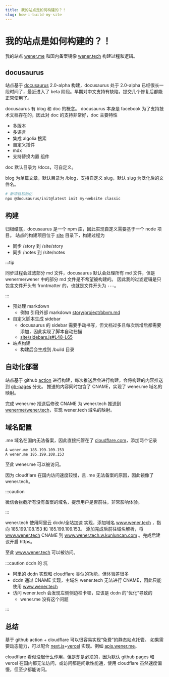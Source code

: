 ```yaml
---
title: 我的站点是如何构建的？！
slug: how-i-build-my-site
---
```


# 我的站点是如何构建的？！

我的站点 [wener.me](https://wener.me) 和国内备案镜像 [wener.tech](https://wener.tech) 构建过程和逻辑。

<!-- more -->

## docusaurus

站点基于 [docusaurus](https://docusaurus.io/) 2.0-alpha 构建，docusaurus 处于 2.0-alpha 已经很长一段时间了，最近进入了 beta 阶段。早期对中文支持有缺陷，提交几个修复后都能正常使用了。

docusaurus 有 blog 和 doc 的概念。
docusaurus 本身是 facebook 为了支持技术文档存在的，因此对 doc 的支持非常好，doc 主要特性

- 多版本
- 多语言
- 集成 algolia 搜索
- 自定义插件
- mdx
- 支持替换内置 组件

doc 默认目录为 /docs，可自定义。

blog 为单篇文章，默认目录为 /blog，支持自定义 slug，默认 slug 为泛化后的文件名。


```bash
# 新项目初始化
npx @docusaurus/init@latest init my-website classic
```

## 构建

归根结底，docusaurus 是一个 npm 库，因此实现自定义需要基于一个 node 项目。
站点的构建项目位于 [site](https://github.com/wenerme/wener/tree/master/site) 目录下，构建过程为

- 同步 /story 到 /site/story
- 同步 /notes 到 /site/notes

:::tip

同步过程会过滤部分 md 文件，docusaurus 默认会处理所有 md 文件，但是 wenerme/wener 中的部分 md 文件是不希望被构建的。
因此我的过滤逻辑是只包含文件开头有 frontmatter 的，也就是文件开头为 `---`。

:::

- 预处理 markdown
  - 例如 引用外部 markdown [story/project/bbvm.md](https://raw.githubusercontent.com/wenerme/wener/master/story/project/bbvm.md)
- 自定义脚本生成 sidebar
  - docusaurus 的 sidebar 需要手动书写，但文档过多且每次新增后都需要添加，因此实现了脚本自动扫描
  - [site/sidebars.js#L48-L65](https://github.com/wenerme/wener/blob/f34b8624b8cc55e539af282d275d4805650aee41/site/sidebars.js#L48-L65)
- 站点构建
  - 构建后会生成到 /build 目录

## 自动化部署

站点基于 github [action](https://github.com/wenerme/wener/blob/master/.github/workflows/build.yaml) 进行构建，每次推送后会进行构建，会将构建的内容推送到 [gh-pages](https://github.com/wenerme/wener/deployments) 分支。
推送的内容同时包含了 CNAME，实现了 wener.me 域名的映射。

完成 wener.me 推送后修改 CNAME 为 wener.tech 推送到 [wenerme/wener.tech](https://github.com/wenerme/wener.tech)，实现 wener.tech 域名的映射。

## 域名配置

.me 域名在国内无法备案，因此直接托管在了 [cloudflare.com](https://cloudflare.com)，添加两个记录

```
A wener.me 185.199.109.153
A wener.me 185.199.108.153
```

至此 wener.me 可以被访问。

因为 cloudflare 在国内访问速度较慢，且 .me 无法备案的原因，因此镜像了 wener.tech。

:::caution

微信会拦截所有没有备案的域名，提示用户是否前往，非常影响体验。

:::

wener.tech 使用阿里云 dcdn/全站加速 实现，添加域名 www.wener.tech ，指向 185.199.108.153 和 185.199.109.153。
添加完成后前往域名解析，将 www.wener.tech CNAME 到 www.wener.tech.w.kunluncan.com 。完成后建议开启 https。

至此 www.wener.tech 可以被访问。

:::caution dcdn 的 坑

- 阿里的 dcdn 实现和 cloudflare 类似的功能，但体验差很多
- dcdn 通过 CNAME 实现，主域名 wener.tech 无法进行 CNAME，因此只能使用 www.wener.tech
- 访问 wener.tech 会发现左侧侧边栏卡顿，应该是 dcdn 的“优化”导致的
  - wener.me 没有这个问题

:::

## 总结

基于 github action + cloudflare 可以很容易实现“免费”的静态站点托管。
如果需要动态能力，可以配合 [next.js](https://github.com/vercel/next.js)+[vercel](https://vercel.com/) 实现。例如 [apis.wener.me](https://apis.wener.me)。

cloudflare 看似没起什么作用，但是却是必须的，因为默认 github pages 和 vercel 在国内都无法访问，或访问都是间歇性能通，使用 cloudflare 虽然速度偏慢，但至少都能访问。
